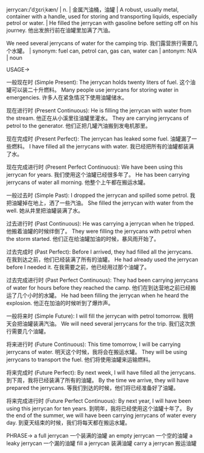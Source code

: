 jerrycan:/ˈdʒɛriˌkæn/ | n. | 金属汽油桶，油罐 | A robust, usually metal, container with a handle, used for storing and transporting liquids, especially petrol or water. |  He filled the jerrycan with gasoline before setting off on his journey. 他出发旅行前在油罐里加满了汽油。

We need several jerrycans of water for the camping trip. 我们露营旅行需要几个水罐。 | synonym:  fuel can, petrol can, gas can, water can | antonym: N/A | noun


USAGE->

一般现在时 (Simple Present):
The jerrycan holds twenty liters of fuel.  这个油罐可以装二十升燃料。
Many people use jerrycans for storing water in emergencies. 许多人在紧急情况下使用油罐储水。

现在进行时 (Present Continuous):
He is filling the jerrycan with water from the stream. 他正在从小溪里往油罐里灌水。
They are carrying jerrycans of petrol to the generator. 他们正把几罐汽油搬到发电机那里。

现在完成时 (Present Perfect):
The jerrycan has leaked some fuel. 油罐漏了一些燃料。
I have filled all the jerrycans with water. 我已经把所有的油罐都装满了水。

现在完成进行时 (Present Perfect Continuous):
We have been using this jerrycan for years. 我们使用这个油罐已经很多年了。
He has been carrying jerrycans of water all morning. 他整个上午都在搬运水罐。

一般过去时 (Simple Past):
I dropped the jerrycan and spilled some petrol. 我把油罐掉在地上，洒了一些汽油。
She filled the jerrycan with water from the well. 她从井里把油罐装满了水。

过去进行时 (Past Continuous):
He was carrying a jerrycan when he tripped. 他搬着油罐的时候绊倒了。
They were filling the jerrycans with petrol when the storm started. 他们正在给油罐加油的时候，暴风雨开始了。

过去完成时 (Past Perfect):
Before I arrived, they had filled all the jerrycans. 在我到达之前，他们已经装满了所有的油罐。
He had already used the jerrycan before I needed it. 在我需要之前，他已经用过那个油罐了。

过去完成进行时 (Past Perfect Continuous):
They had been carrying jerrycans of water for hours before they reached the camp. 他们在到达营地之前已经搬运了几个小时的水罐。
He had been filling the jerrycan when he heard the explosion. 他正在加油的时候听到了爆炸声。


一般将来时 (Simple Future):
I will fill the jerrycan with petrol tomorrow. 我明天会把油罐装满汽油。
We will need several jerrycans for the trip. 我们这次旅行需要几个油罐。

将来进行时 (Future Continuous):
This time tomorrow, I will be carrying jerrycans of water. 明天这个时候，我将会在搬运水罐。
They will be using jerrycans to transport the fuel. 他们将使用油罐来运输燃料。

将来完成时 (Future Perfect):
By next week, I will have filled all the jerrycans. 到下周，我将已经装满了所有的油罐。
By the time we arrive, they will have prepared the jerrycans. 等我们到达的时候，他们将已经准备好了油罐。


将来完成进行时 (Future Perfect Continuous):
By next year, I will have been using this jerrycan for ten years. 到明年，我将已经使用这个油罐十年了。
By the end of the summer, we will have been carrying jerrycans of water every day. 到夏天结束的时候，我们将每天都在搬运水罐。

PHRASE->
a full jerrycan  一个装满的油罐
an empty jerrycan 一个空的油罐
a leaky jerrycan 一个漏的油罐
fill a jerrycan 装满油罐
carry a jerrycan 搬运油罐
